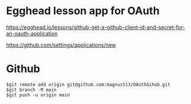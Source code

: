 # Egghead lesson app for OAuth
https://egghead.io/lessons/github-get-a-github-client-id-and-secret-for-an-oauth-application

https://github.com/settings/applications/new


# Github
```
$git remote add origin git@github.com:magnus513/OAuthGihub.git
$git branch -M main
$git push -u origin main
```